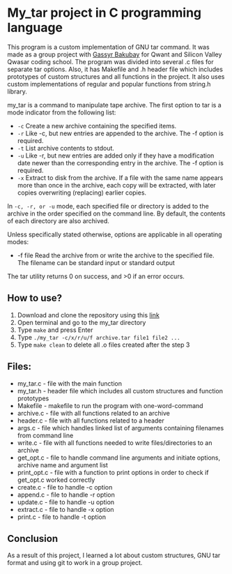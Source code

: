 # My_tar project in C programming language

This program is a custom implementation of GNU tar command. It was made as a group project with [Gassyr Bakubay](https://github.com/bakubay) for Qwant and Silicon Valley Qwasar coding school. The program was divided into several .c files for separate tar options. Also, it has Makefile and .h header file which includes prototypes of custom structures and all functions in the project. It also uses custom implementations of regular and popular functions from string.h library.

my_tar is a command to manipulate tape archive. The first option to tar is a mode indicator from the following list:

- `-c` Create a new archive containing the specified items.
- `-r` Like -c, but new entries are appended to the archive. The -f option is required.
- `-t` List archive contents to stdout.
- `-u` Like -r, but new entries are added only if they have a modification date newer than the corresponding entry in the archive. The -f option is required.
- `-x` Extract to disk from the archive. If a file with the same name appears more than once in the archive, each copy will be extracted, with later copies overwriting (replacing) earlier copies.

In `-c, -r, or -u` mode, each specified file or directory is added to the archive in the order specified on the command line. By default, the contents of each directory are also archived.

Unless specifically stated otherwise, options are applicable in all operating modes:

- -f file Read the archive from or write the archive to the specified file. The filename can be standard input or standard output

The tar utility returns 0 on success, and >0 if an error occurs.

## How to use?

1. Download and clone the repository using this [link](https://github.com/SanzharNussipbek/Cprogramming.git)
2. Open terminal and go to the my_tar directory
3. Type `make` and press Enter
4. Type `./my_tar -c/x/r/u/f archive.tar file1 file2 ...`
5. Type `make clean` to delete all .o files created after the step 3

## Files:

- my_tar.c - file with the main function
- my_tar.h - header file which includes all custom structures and function prototypes
- Makefile - makefile to run the program with one-word-command
- archive.c - file with all functions related to an archive
- header.c - file with all functions related to a header
- args.c - file which handles linked list of arguments containing filenames from command line
- write.c - file with all functions needed to write files/directories to an archive
- get_opt.c - file to handle command line arguments and initiate options, archive name and argument list
- print_opt.c - file with a function to print options in order to check if get_opt.c worked correctly
- create.c - file to handle -c option
- append.c - file to handle -r option
- update.c - file to handle -u option
- extract.c - file to handle -x option
- print.c - file to handle -t option

## Conclusion

As a result of this project, I learned a lot about custom structures, GNU tar format and using git to work in a group project.
